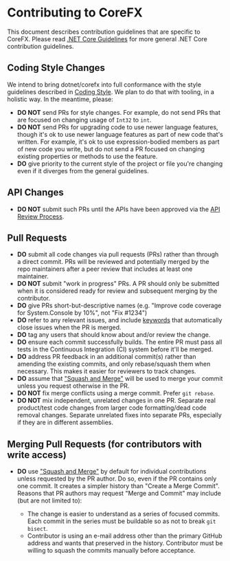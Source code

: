 Contributing to CoreFX
======================

This document describes contribution guidelines that are specific to CoreFX. Please read [.NET Core Guidelines](../../coreclr/project-docs/contributing.md) for more general .NET Core contribution guidelines.

Coding Style Changes
--------------------

We intend to bring dotnet/corefx into full conformance with the style guidelines described in [Coding Style](../coding-guidelines/coding-style.md). We plan to do that with tooling, in a holistic way. In the meantime, please:

* **DO NOT** send PRs for style changes. For example, do not send PRs that are focused on changing usage of ```Int32``` to ```int```.
* **DO NOT** send PRs for upgrading code to use newer language features, though it's ok to use newer language features as part of new code that's written.  For example, it's ok to use expression-bodied members as part of new code you write, but do not send a PR focused on changing existing properties or methods to use the feature.
* **DO** give priority to the current style of the project or file you're changing even if it diverges from the general guidelines.

API Changes
-----------

* **DO NOT** submit such PRs until the APIs have been approved via the [API Review Process](api-review-process.md).

Pull Requests
-------------

* **DO** submit all code changes via pull requests (PRs) rather than through a direct commit. PRs will be reviewed and potentially merged by the repo maintainers after a peer review that includes at least one maintainer.
* **DO NOT** submit "work in progress" PRs.  A PR should only be submitted when it is considered ready for review and subsequent merging by the contributor.
* **DO** give PRs short-but-descriptive names (e.g. "Improve code coverage for System.Console by 10%", not "Fix #1234")
* **DO** refer to any relevant issues, and include [keywords](https://help.github.com/articles/closing-issues-via-commit-messages/) that automatically close issues when the PR is merged.
* **DO** tag any users that should know about and/or review the change.
* **DO** ensure each commit successfully builds.  The entire PR must pass all tests in the Continuous Integration (CI) system before it'll be merged.
* **DO** address PR feedback in an additional commit(s) rather than amending the existing commits, and only rebase/squash them when necessary.  This makes it easier for reviewers to track changes.
* **DO** assume that ["Squash and Merge"](https://github.com/blog/2141-squash-your-commits) will be used to merge your commit unless you request otherwise in the PR.
* **DO NOT** fix merge conflicts using a merge commit. Prefer `git rebase`.
* **DO NOT** mix independent, unrelated changes in one PR. Separate real product/test code changes from larger code formatting/dead code removal changes. Separate unrelated fixes into separate PRs, especially if they are in different assemblies.

Merging Pull Requests (for contributors with write access)
----------------------------------------------------------

* **DO** use ["Squash and Merge"](https://github.com/blog/2141-squash-your-commits) by default for individual contributions unless requested by the PR author.
  Do so, even if the PR contains only one commit. It creates a simpler history than "Create a Merge Commit".
  Reasons that PR authors may request "Merge and Commit" may include (but are not limited to):

  - The change is easier to understand as a series of focused commits. Each commit in the series must be buildable so as not to break `git bisect`.
  - Contributor is using an e-mail address other than the primary GitHub address and wants that preserved in the history. Contributor must be willing to squash
    the commits manually before acceptance.

